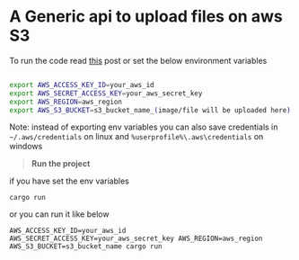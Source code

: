 # A Generic api to upload files on aws S3

To run the code read [this](https://docs.aws.amazon.com/sdk-for-rust/latest/dg/credentials.html) post or set the below environment variables

```bash

export AWS_ACCESS_KEY_ID=your_aws_id
export AWS_SECRET_ACCESS_KEY=your_aws_secret_key
export AWS_REGION=aws_region
export AWS_S3_BUCKET=s3_bucket_name_(image/file will be uploaded here)

```

Note: instead of exporting env variables you can also save credentials in `~/.aws/credentials` on linux and `%userprofile%\.aws\credentials` on windows


> **Run the project**

if you have set the env variables

    cargo run

or you can run it like below

    AWS_ACCESS_KEY_ID=your_aws_id AWS_SECRET_ACCESS_KEY=your_aws_secret_key AWS_REGION=aws_region AWS_S3_BUCKET=s3_bucket_name cargo run
